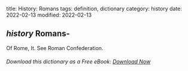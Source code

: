 title: History: Romans
tags: definition, dictionary
category: history
date: 2022-02-13
modified: 2022-02-13

## _history_ Romans-
Of Rome, It.
 See Roman Confederation.


###### Download *this* dictionary as a Free eBook: [Download Now]({static}static/SerfHistoryDictionary.pdf)

